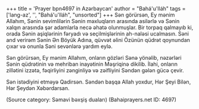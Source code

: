 +++
title = 'Prayer bpn4697 in Azərbaycan'
author = "Bahá'u'lláh"
tags = ['lang-az', '', "Bahá'u'lláh", "unsorted"]
+++
Sən görürsən, Ey mənim Allahım, Sənin sevimlilərin Sənin məxluqların arasında asilərlə və Sənin xalqın arasında şər adamlarla necə əhatə olunmuşlar. Bir torpaq qalmayıb ki, orada Sənin aşiqlərinin fəryadı və seçilmişlərinin ah-naləsi ucalmasın. Səni and verirəm Sənin Ən Böyük Adına, qüvvət əlini Özünün qüdrət qoynundan çıxar və onunla Səni sevənlərə yardım eylə.

Sən görürsən, Ey mənim Allahım, onların gözləri Sənə yönəlib, nəzərləri Sənin qüdrətinin və mehriban inayətinin Məşriqinə dikilib. İlahi, onların zillətini izzətə, fəqirliyini zənginliyə və zəifliyini Səndən gələn gücə çevir.

Sən istədiyini etməyə Qadirsən. Səndən başqa Allah yoxdur, Hər Şeyi Bilən, Hər Şeydən Xəbərdarsan.

(Source category: Səmavi bəxşiş duaları)
(Bahaiprayers.net ID: 4697)
